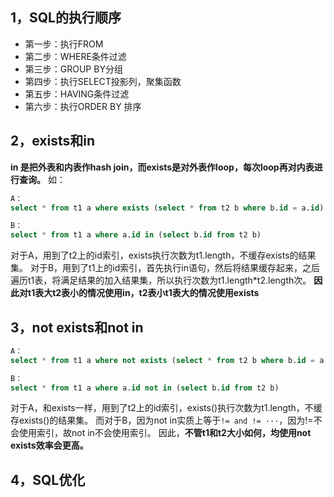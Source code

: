 ## 1，SQL的执行顺序

- 第一步：执行FROM
- 第二步：WHERE条件过滤
-  第三步：GROUP BY分组
- 第四步：执行SELECT投影列，聚集函数
- 第五步：HAVING条件过滤
- 第六步：执行ORDER BY 排序



## 2，exists和in

**in 是把外表和内表作hash join，而exists是对外表作loop，每次loop再对内表进行查询。**
 如：

```SQL
A：
select * from t1 a where exists (select * from t2 b where b.id = a.id)

B：
select * from t1 a where a.id in (select b.id from t2 b)
```

对于A，用到了t2上的id索引，exists执行次数为t1.length，不缓存exists的结果集。
对于B，用到了t1上的id索引，首先执行in语句，然后将结果缓存起来，之后遍历t1表，将满足结果的加入结果集，所以执行次数为t1.length*t2.length次。
**因此对t1表大t2表小的情况使用in，t2表小t1表大的情况使用exists**

## 3，not exists和not in

```SQL
A：
select * from t1 a where not exists (select * from t2 b where b.id = a.id)

B：
select * from t1 a where a.id not in (select b.id from t2 b)
```

对于A，和exists一样，用到了t2上的id索引，exists()执行次数为t1.length，不缓存exists()的结果集。
而对于B，因为not in实质上等于`!= and != ···`，因为!=不会使用索引，故not in不会使用索引。
因此，**不管t1和t2大小如何，均使用not exists效率会更高。**

## 4，SQL优化

